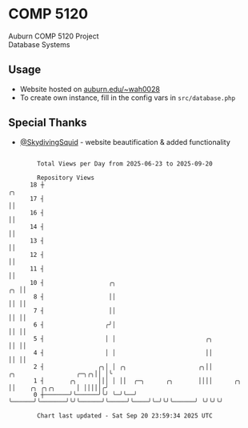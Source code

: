 # COMP 5120
Auburn COMP 5120 Project  
Database Systems

## Usage
- Website hosted on [auburn.edu/~wah0028](https://webhome.auburn.edu/~wah0028/)
- To create own instance, fill in the config vars in `src/database.php`

## Special Thanks
- [@SkydivingSquid](https://github.com/SkydivingSquid) - website beautification & added functionality

```

        Total Views per Day from 2025-06-23 to 2025-09-20

        Repository Views
      18 ┼                                                                                       ╭╮
      17 ┤                                                                                       ││
      16 ┤                                                                                       ││
      14 ┤                                                                                       ││
      13 ┤                                                                                       ││
      12 ┤                                                                                       ││
      11 ┤                                                                                       ││
      10 ┤                  ╭╮                                                                ╭╮ ││
       8 ┤                  ││                                                                ││ ││
       7 ┤                  ││                                                                ││ ││
       6 ┤                 ╭╯│                                                                ││ ││
       5 ┤                 │ │                         ╭╮                                     ││ ││
       4 ┤                 │ │                         ││                                     ││ ││
       2 ┤               ╭╮│ │ ╭╮                    ╭╮││             ╭╮                 ╭─╮╭╮││ │╰
       1 ┤       ╭╮      │││ │ ││  ╭─╮      ╭╮       ││││      ╭╮     ││    ╭╮ ╭╮╭╮      │ │││││╭╯
       0 ┼───────╯╰──────╯╰╯ ╰─╯╰──╯ ╰──────╯╰───────╯╰╯╰──────╯╰─────╯╰────╯╰─╯╰╯╰──────╯ ╰╯╰╯╰╯

        Chart last updated - Sat Sep 20 23:59:34 2025 UTC
        
```
